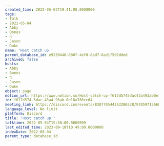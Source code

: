 ```yaml
---
created_time: 2022-05-02T19:41:00.0000000
tags:
- Talk
- 2022-05-04
- Abby
- Bones
- π
- Jason
- Duke
name: 'Host catch up '
parent_database_id: e9339446-880f-4ef0-8ad7-8ad1f507dded
archived: false
hosts:
- Abby
- Bones
- π
- Jason
- Duke
object: page
notion_url: https://www.notion.so/Host-catch-up-f617d5745dac43a493ab0e18a766cc64
id: f617d574-5dac-43a4-93ab-0e18a766cc64
meeting_link: https://discord.com/events/830770544253206538/970597156681568276
language_level: No limit
platform: Discord
title: 'Host catch up '
talktime: 2022-05-04T19:30:00.0000000
last_edited_time: 2023-09-18T10:49:00.0000000
indexDate: 2022-05-04
parent_type: database_id
---
```





